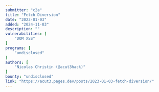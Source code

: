 ```yaml
---
submitter: "c2a"
title: "Fetch Diversion"
date: "2023-01-03"
added: "2024-11-03"
description: ""
vulnerabilities: [
    "DOM XSS"
]
programs: [
    "undisclosed"
]
authors: [
    "Nicolas Christin (@acut3hack)"
]
bounty: "undisclosed"
link: "https://acut3.pages.dev/posts/2023-01-03-fetch-diversion/"
---
```




